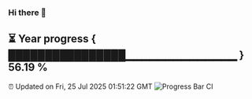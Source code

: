 ### Hi there 👋
⏳ Year progress { ████████████████▁▁▁▁▁▁▁▁▁▁▁▁▁▁ } 56.19 %
---
⏰ Updated on Fri, 25 Jul 2025 01:51:22 GMT
![Progress Bar CI](https://github.com/liununu/liununu/workflows/Progress%20Bar%20CI/badge.svg)
